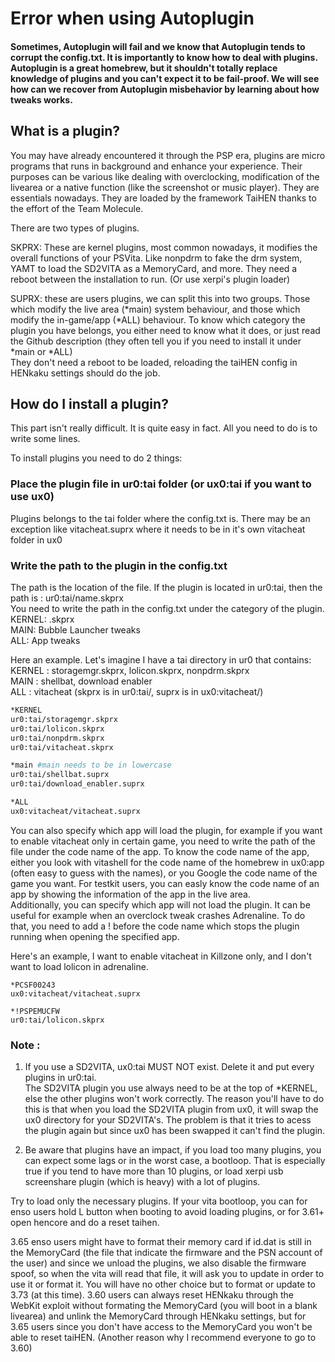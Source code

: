 # Error when using Autoplugin

#### Sometimes, Autoplugin will fail and we know that Autoplugin tends to corrupt the config.txt. It is importantly to know how to deal with plugins. Autoplugin is a great homebrew, but it shouldn't totally replace knowledge of plugins and you can't expect it to be fail-proof. We will see how can we recover from Autoplugin misbehavior by learning about how tweaks works.

## What is a plugin?

You may have already encountered it through the PSP era, plugins are micro programs that runs in background and enhance your experience. Their purposes can be various like dealing with overclocking, modification of the livearea or a native function \(like the screenshot or music player\). They are essentials nowadays. They are loaded by the framework TaiHEN thanks to the effort of the Team Molecule.  

There are two types of plugins.  
  
SKPRX: These are kernel plugins, most common nowadays, it modifies the overall functions of your PSVita. Like nonpdrm to fake the drm system, YAMT to load the SD2VITA as a MemoryCard, and more. They need a reboot between the installation to run. \(Or use xerpi's plugin loader\)  
  
SUPRX: these are users plugins, we can split this into two groups. Those which modify the live area \(\*main\) system behaviour, and those which modify the in-game/app \(\*ALL\) behaviour. To know which category the plugin you have belongs, you either need to know what it does, or just read the Github description \(they often tell you if you need to install it under \*main or \*ALL\)  
They don't need a reboot to be loaded, reloading the taiHEN config in HENkaku settings should do the job.  
  


## How do I install a plugin?

This part isn't really difficult. It is quite easy in fact. All you need to do is to write some lines.  
  
To install plugins you need to do 2 things:

### Place the plugin file in ur0:tai folder \(or ux0:tai if you want to use ux0\)

Plugins belongs to the tai folder where the config.txt is. There may be an exception like vitacheat.suprx where it needs to be in it's own vitacheat folder in ux0

### Write the path to the plugin in the config.txt

The path is the location of the file. If the plugin is located in ur0:tai, then the path is : ur0:tai/name.skprx  
You need to write the path in the config.txt under the category of the plugin.  
KERNEL: .skprx  
MAIN: Bubble Launcher tweaks  
ALL: App tweaks  
  
Here an example. Let's imagine I have a tai directory in ur0 that contains:  
KERNEL : storagemgr.skprx, lolicon.skprx, nonpdrm.skprx  
MAIN : shellbat, download enabler  
ALL : vitacheat \(skprx is in ur0:tai/, suprx is in ux0:vitacheat/\)

```bash
*KERNEL
ur0:tai/storagemgr.skprx
ur0:tai/lolicon.skprx
ur0:tai/nonpdrm.skprx
ur0:tai/vitacheat.skprx

*main #main needs to be in lowercase
ur0:tai/shellbat.suprx
ur0:tai/download_enabler.suprx

*ALL
ux0:vitacheat/vitacheat.suprx

```

  
You can also specify which app will load the plugin, for example if you want to enable vitacheat only in certain game, you need to write the path of the file under the code name of the app. To know the code name of the app, either you look with vitashell for the code name of the homebrew in ux0:app \(often easy to guess with the names\), or you Google the code name of the game you want. For testkit users, you can easly know the code name of an app by showing the information of the app in the live area.  
Additionally, you can specify which app will not load the plugin. It can be useful for example when an overclock tweak crashes Adrenaline. To do that, you need to add a ! before the code name which stops the plugin running when opening the specified app.  
  
Here's an example, I want to enable vitacheat in Killzone only, and I don't want to load lolicon in adrenaline.  


```text
*PCSF00243
ux0:vitacheat/vitacheat.suprx

*!PSPEMUCFW
ur0:tai/lolicon.skprx
```

###  Note : 

1. If you use a SD2VITA, ux0:tai MUST NOT exist. Delete it and put every plugins in ur0:tai.  
The SD2VITA plugin you use always need to be at the top of \*KERNEL, else the other plugins won't work correctly. The reason you'll have to do this is that when you load the SD2VITA plugin from ux0, it will swap the ux0 directory for your SD2VITA's. The problem is that it tries to acess the plugin again but since ux0 has been swapped it can't find the plugin.

2. Be aware that plugins have an impact, if you load too many plugins, you can expect some lags or in the worst case, a bootloop. That is especially true if you tend to have more than 10 plugins, or load xerpi usb screenshare plugin \(which is heavy\) with a lot of plugins.  
  
Try to load only the necessary plugins. If your vita bootloop, you can for enso users hold L button when booting to avoid loading plugins, or for 3.61+ open hencore and do a reset taihen.  
  
3.65 enso users might have to format their memory card if id.dat is still in the MemoryCard \(the file that indicate the firmware and the PSN account of the user\) and since we unload the plugins, we also disable the firmware spoof, so when the vita will read that file, it will ask you to update in order to use it or format it. You will have no other choice but to format or update to 3.73 \(at this time\). 3.60 users can always reset HENkaku through the WebKit exploit without formating the MemoryCard \(you will boot in a blank livearea\) and unlink the MemoryCard through HENkaku settings, but for 3.65 users since you don't have access to the MemoryCard you won't be able to reset taiHEN. \(Another reason why I recommend everyone to go to 3.60\)

